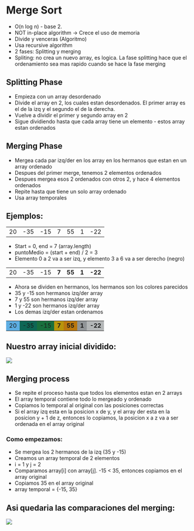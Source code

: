 # Merge Sort
- O(n log n) - base 2.
- NOT in-place algorithm -> Crece el uso de memoria
- Divide y venceras (Algoritmo)
- Usa recursive algorithm
- 2 fases: Splitting y merging
- Spliting: no crea un nuevo array, es logica. La fase splitting hace que el ordenamiento sea mas rapido cuando se hace la fase merging

## Splitting Phase
- Empieza con un array desordenado
- Divide el array  en 2, los cuales estan desordenados. El primer array es el de la izq y el segundo el de la derecha.
- Vuelve a dividir el primer y segundo array en 2
- Sigue dividiendo hasta que cada array tiene un elemento - estos array estan ordenados

## Merging Phase
- Mergea cada par izq/der en los array en los hermanos que estan en un array ordenado
- Despues del primer merge, tenemos 2 elementos ordenados
- Despues mergea esos 2 ordenados con otros 2, y hace 4 elementos ordenados
- Repite hasta que tiene un solo array ordenado
- Usa array temporales

## Ejemplos:
<table>
  <tr>
    <td>20</td>
    <td>-35</td>
    <td>-15</td>
    <td>7</td>
    <td>55</td>
    <td>1</td>
    <td>-22</td>
  </tr>
</table>

- Start = 0, end = 7 (array.length)
- puntoMedio = (start + end) / 2 = 3
- Elemento 0 a 2 va a ser izq, y elemento 3 a 6 va a ser derecho (negro)
<table>
  <tr>
    <td>20</td>
    <td>-35</td>
    <td>-15</td>
    <td><b>7</b></td>
    <td><b>55</b></td>
    <td><b>1</b></td>
    <td><b>-22</b></td>
  </tr>
</table>

- Ahora se dividen en hermanos, los hermanos son los colores parecidos
- 35 y -15 son hermanos izq/der array
- 7 y 55 son hermanos izq/der array
- 1 y -22 son hermanos izq/der array
- Los demas izq/der estan ordenamos
<table>
  <tr>
    <td style="background: #5DADE2">20</td>
    <td style="background: #0E6655">-35</td>
    <td style="background: #196F3D">-15</td>
    <td style="background: #B7950B"><b>7</b></td>
    <td style="background: #B9770E"><b>55</b></td>
    <td style="background: #909497"><b>1</b></td>
    <td style="background: #B3B6B7"><b>-22</b></td>
  </tr>
</table>

## Nuestro array inicial dividido:
<img src="https://i.imgur.com/pMDlsEO.png">

## Merging process

- Se repite el proceso hasta que todos los elementos estan en 2 arrays
- El array temporal contiene todo lo mergeado y ordenado
- Copiamos lo temporal al original con las posiciones correctas
- Si el array izq esta en la posicion x de y, y el array der esta en la posicion y + 1 de z, entonces lo copiamos, la posicion x a z va a ser ordenada en el array original

### Como empezamos:
- Se mergea los 2 hermanos de la izq (35 y -15)
- Creamos un array temporal de 2 elementos
- i = 1 y j = 2
- Comparamos array[i] con array[j]. -15 < 35, entonces copiamos en el array original
- Copiamos 35 en el array original
- array temporal = {-15, 35}

## Asi quedaria las comparaciones del merging:
<img src="https://i.imgur.com/d3Vbq53.png">